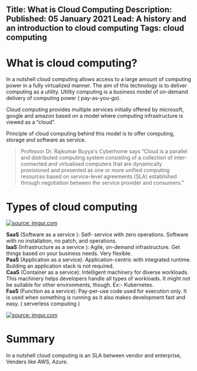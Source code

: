 Title: What is Cloud Computing
Description:
Published: 05 January 2021
Lead: A history and an introduction to cloud computing
Tags: cloud computing
---

# What is cloud computing?
In a nutshell cloud computing allows access to a large amount of computing power in a fully virtualized manner. The aim of this technology is to deliver computing as a utility.
Utility computing is a business model of on-demand delivery of computing power ( pay-as-you-go).

Cloud computing provides multiple services initially offered by microsoft, google and amazon based on a model where computing infrastructure is viewed as a “cloud”.

Principle of cloud computing behind this model is to offer computing, storage and software as service.

> Professor Dr. Rajkumar Buyya's Cyberhome says “Cloud is a parallel and distributed computing system consisting of a collection of inter-connected and virtualised computers that are dynamically provisioned and presented as one or more unified computing resources based on service-level agreements (SLA) established through negotiation between the service provider and consumers.”

# Types of cloud computing

<a href="https://imgur.com/2ioC9U8"><img src="https://i.imgur.com/2ioC9U8.png" title="source: imgur.com" /></a>

**SaaS** (Software as a service ): Self- service with zero operations. Software with no installation, no patch, and operations.<br/>
**IaaS** (Infrastructure as a service ): Agile, on-demand infrastructure. Get things based on your business needs. Very flexible.<br/>
**PaaS** (Application as a service): Application-centric with integrated runtime. Building an application stack is not required.<br/>
**CaaS** (Container as a service): Intelligent machinery for diverse workloads. This machinery helps developers handle all types of workloads. It might not be suitable for other environments, though. Ex:- Kubernetes.<br/>
**FaaS** (Function as a service): Pay-per-use code used for execution only. It is used when something is running as it also makes development fast and easy. ( serverless computing ) <br/>

<a href="https://imgur.com/wyvifCD"><img src="https://i.imgur.com/wyvifCD.png" title="source: imgur.com" /></a>

# Summary

In a nutshell cloud computing is an SLA between vendor and enterprise, Venders like AWS, Azure.
